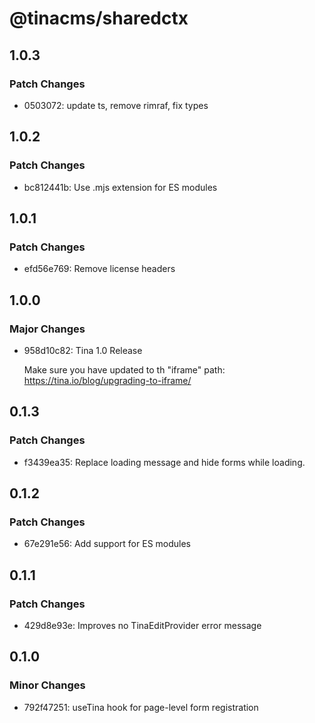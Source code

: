 # @tinacms/sharedctx

## 1.0.3

### Patch Changes

- 0503072: update ts, remove rimraf, fix types

## 1.0.2

### Patch Changes

- bc812441b: Use .mjs extension for ES modules

## 1.0.1

### Patch Changes

- efd56e769: Remove license headers

## 1.0.0

### Major Changes

- 958d10c82: Tina 1.0 Release

  Make sure you have updated to th "iframe" path: https://tina.io/blog/upgrading-to-iframe/

## 0.1.3

### Patch Changes

- f3439ea35: Replace loading message and hide forms while loading.

## 0.1.2

### Patch Changes

- 67e291e56: Add support for ES modules

## 0.1.1

### Patch Changes

- 429d8e93e: Improves no TinaEditProvider error message

## 0.1.0

### Minor Changes

- 792f47251: useTina hook for page-level form registration
